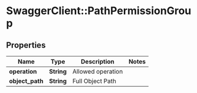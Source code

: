 # SwaggerClient::PathPermissionGroup

## Properties
Name | Type | Description | Notes
------------ | ------------- | ------------- | -------------
**operation** | **String** | Allowed operation | 
**object_path** | **String** | Full Object Path | 


